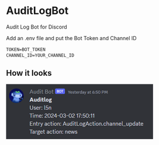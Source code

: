 # AuditLogBot
Audit Log Bot for Discord

Add an .env file and put the Bot Token and Channel ID
```env
TOKEN=BOT_TOKEN
CHANNEL_ID=YOUR_CHANNEL_ID
```

## How it looks

![Alt text](img/image.png)
